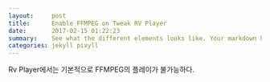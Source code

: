 ```yaml
---
layout:     post
title:      Enable FFMPEG on Tweak RV Player
date:       2017-02-15 01:22:23
summary:    See what the different elements looks like. Your markdown has never looked better. I promise.
categories: jekyll pixyll
---
```


Rv Player에서는 기본적으로 FFMPEG의 플레이가 불가능하다.